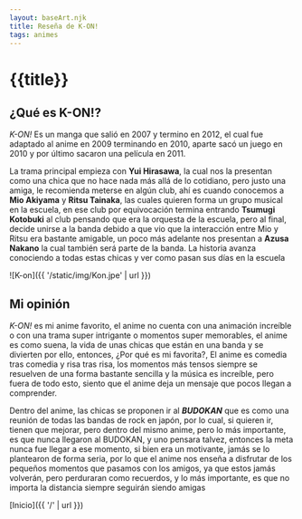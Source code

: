 ```yaml
---
layout: baseArt.njk
title: Reseña de K-ON!
tags: animes
---
```


# {{title}}

## ¿Qué es K-ON!?

_K-ON!_ Es un manga que salió en 2007 y termino en 2012, el cual fue adaptado al anime en 2009 terminando en 2010, aparte sacó un juego en 2010 y por último sacaron una película en 2011. 

La trama principal empieza con **Yui Hirasawa**, la cual nos la presentan como una chica que no hace nada más allá de lo cotidiano, pero justo una amiga, le recomienda meterse en algún club, ahí es cuando conocemos a **Mio Akiyama** y **Ritsu Tainaka**, las cuales quieren forma un grupo musical en la escuela, en ese club por equivocación termina entrando **Tsumugi Kotobuki** al club pensando que era la orquesta de la escuela, pero al final, decide unirse a la banda debido a que vio que la interacción entre Mio y Ritsu era bastante amigable, un poco más adelante nos presentan a **Azusa Nakano** la cual también será parte de la banda. La historia avanza conociendo a todas estas chicas y ver como pasan sus días en la escuela 

![K-on]({{ '/static/img/Kon.jpe' | url }})

## Mi opinión

_K-ON!_ es mi anime favorito, el anime no cuenta con una animación increíble o con una trama super intrigante o momentos super memorables, el anime es como suena, la vida de unas chicas que están en una banda y se divierten por ello, entonces, ¿Por qué es mi favorita?, El anime es comedia tras comedia y risa tras risa, los momentos más tensos siempre se resuelven de una forma bastante sencilla y la música es increíble, pero fuera de todo esto, siento que el anime deja un mensaje que pocos llegan a comprender. 

Dentro del anime, las chicas se proponen ir al _**BUDOKAN**_ que es como una reunión de todas las bandas de rock en japón, por lo cual, si quieren ir, tienen que mejorar, pero dentro del mismo anime, pero lo más importante, es que nunca llegaron al BUDOKAN, y uno pensara talvez, entonces la meta nunca fue llegar a ese momento, si bien era un motivante, jamás se lo plantearon de forma seria, por lo que el anime nos enseña a disfrutar de los pequeños momentos que pasamos con los amigos, ya que estos jamás volverán, pero perduraran como recuerdos, y lo más importante, es que no importa la distancia siempre seguirán siendo amigas 

[Inicio]({{ '/' | url }})
